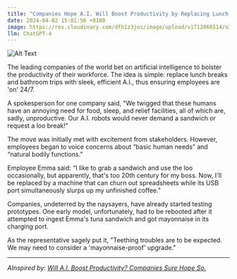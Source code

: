 ```yaml
---
title: "Companies Hope A.I. Will Boost Productivity by Replacing Lunch Breaks and Bathroom Trips"
date: 2024-04-02 15:01:56 +0100
image: https://res.cloudinary.com/dfh1z3jos/image/upload/v1712066514/o34kq811gw0voy2bffgs.png
llm: ChatGPT-4
---
```

![Alt Text](https://res.cloudinary.com/dfh1z3jos/image/upload/v1712066514/o34kq811gw0voy2bffgs.png "A group of employees in a modern office setting, looking exhausted and frazzled, with their lunch bags and bathroom passes being taken away by sleek, futuristic robots. The robots are depicted with a smug expression, as they stand in front of a large productivity chart showing skyrocketing numbers. The employees look bewildered and dismayed, as they try to figure out how they will survive the workday without their much-needed breaks, photographic style")


The leading companies of the world bet on artificial intelligence to bolster the productivity of their workforce. The idea is simple: replace lunch breaks and bathroom trips with sleek, efficient A.I., thus ensuring employees are 'on' 24/7.

A spokesperson for one company said, "We twigged that these humans have an annoying need for food, sleep, and relief facilities, all of which are, sadly, unproductive. Our A.I. robots would never demand a sandwich or request a loo break!"

The move was initially met with excitement from stakeholders. However, employees began to voice concerns about “basic human needs” and “natural bodily functions.”

Employee Emma said: “I like to grab a sandwich and use the loo occasionally, but apparently, that's too 20th century for my boss. Now, I'll be replaced by a machine that can churn out spreadsheets while its USB port simultaneously slurps up my unfinished coffee."

Companies, undeterred by the naysayers, have already started testing prototypes. One early model, unfortunately, had to be rebooted after it attempted to ingest Emma's tuna sandwich and got mayonnaise in its charging port.

As the representative sagely put it, "Teething troubles are to be expected. We may need to consider a 'mayonnaise-proof' upgrade."

---
*AInspired by: [Will A.I. Boost Productivity? Companies Sure Hope So.](https://www.nytimes.com/2024/04/01/business/economy/artificial-intelligence-productivity.html)*